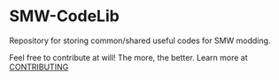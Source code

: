 # SMW-CodeLib
Repository for storing common/shared useful codes for SMW modding.

Feel free to contribute at will! The more, the better. Learn more at [CONTRIBUTING](CONTRIBUTING.md)
